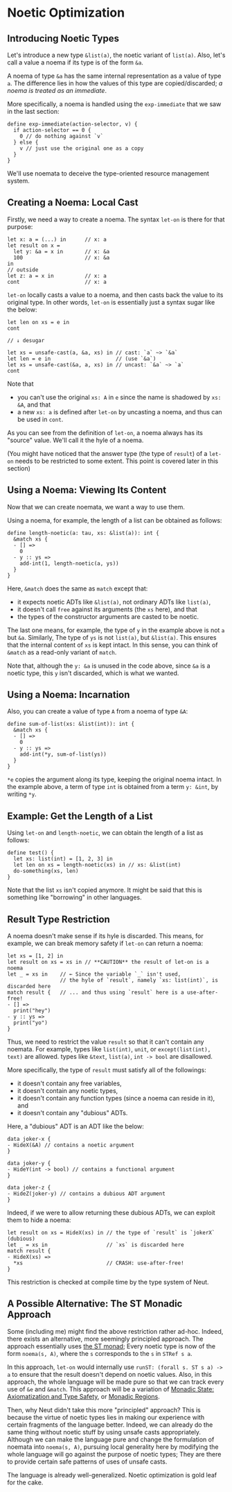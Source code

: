 # Noetic Optimization

## Introducing Noetic Types

Let's introduce a new type `&list(a)`, the noetic variant of `list(a)`. Also, let's call a value a noema if its type is of the form `&a`.

A noema of type `&a` has the same internal representation as a value of type `a`. The difference lies in how the values of this type are copied/discarded; *a noema is treated as an immediate*.

More specifically, a noema is handled using the `exp-immediate` that we saw in the last section:

```neut
define exp-immediate(action-selector, v) {
  if action-selector == 0 {
    0 // do nothing against `v`
  } else {
    v // just use the original one as a copy
  }
}
```

We'll use noemata to deceive the type-oriented resource management system.

## Creating a Noema: Local Cast

Firstly, we need a way to create a noema. The syntax `let-on` is there for that purpose:

```neut
let x: a = (...) in      // x: a
let result on x =
  let y: &a = x in       // x: &a
  100                    // x: &a
in
// outside
let z: a = x in          // x: a
cont                     // x: a
```

`let-on` locally casts a value to a noema, and then casts back the value to its original type. In other words, `let-on` is essentially just a syntax sugar like the below:

```neut
let len on xs = e in
cont

// ↓ desugar

let xs = unsafe-cast(a, &a, xs) in // cast: `a` ~> `&a`
let len = e in                     // (use `&a`)
let xs = unsafe-cast(&a, a, xs) in // uncast: `&a` ~> `a`
cont
```

Note that

- you can't use the original `xs: A` in `e` since the name is shadowed by `xs: &A`, and that
- a new `xs: a` is defined after `let-on` by uncasting a noema, and thus can be used in `cont`.

As you can see from the definition of `let-on`, a noema always has its "source" value. We'll call it the hyle of a noema.

(You might have noticed that the answer type (the type of `result`) of a `let-on` needs to be restricted to some extent. This point is covered later in this section)

## Using a Noema: Viewing Its Content

Now that we can create noemata, we want a way to use them.

Using a noema, for example, the length of a list can be obtained as follows:

```neut
define length-noetic(a: tau, xs: &list(a)): int {
  &match xs {
  - [] =>
    0
  - y :: ys =>
    add-int(1, length-noetic(a, ys))
  }
}
```

Here, `&match` does the same as `match` except that:

- it expects noetic ADTs like `&list(a)`, not ordinary ADTs like `list(a)`,
- it doesn't call `free` against its arguments (the `xs` here), and that
- the types of the constructor arguments are casted to be noetic.

The last one means, for example, the type of `y` in the example above is not `a` but `&a`. Similarly, The type of `ys` is not `list(a)`, but `&list(a)`. This ensures that the internal content of `xs` is kept intact. In this sense, you can think of `&match` as a read-only variant of `match`.

Note that, although the `y: &a` is unused in the code above, since `&a` is a noetic type, this `y` isn't discarded, which is what we wanted.

## Using a Noema: Incarnation

Also, you can create a value of type `A` from a noema of type `&A`:

```neut
define sum-of-list(xs: &list(int)): int {
  &match xs {
  - [] =>
    0
  - y :: ys =>
    add-int(*y, sum-of-list(ys))
  }
}
```

`*e` copies the argument along its type, keeping the original noema intact. In the example above, a term of type `int` is obtained from a term `y: &int`, by writing `*y`.

## Example: Get the Length of a List

Using `let-on` and `length-noetic`, we can obtain the length of a list as follows:

```neut
define test() {
  let xs: list(int) = [1, 2, 3] in
  let len on xs = length-noetic(xs) in // xs: &list(int)
  do-something(xs, len)
}
```

Note that the list `xs` isn't copied anymore. It might be said that this is something like "borrowing" in other languages.

## Result Type Restriction

A noema doesn't make sense if its hyle is discarded. This means, for example, we can break memory safety if `let-on` can return a noema:

```neut
let xs = [1, 2] in
let result on xs = xs in // **CAUTION** the result of let-on is a noema
let _ = xs in    // ← Since the variable `_` isn't used,
                 // the hyle of `result`, namely `xs: list(int)`, is discarded here
match result {   // ... and thus using `result` here is a use-after-free!
- [] =>
  print("hey")
- y :: ys =>
  print("yo")
}
```

Thus, we need to restrict the value `result` so that it can't contain any noemata. For example, types like `list(int)`, `unit`, or `except(list(int), text)` are allowed. types like `&text`, `list(a)`, `int -> bool` are disallowed.

More specifically, the type of `result` must satisfy all of the followings:

- it doesn't contain any free variables,
- it doesn't contain any noetic types,
- it doesn't contain any function types (since a noema can reside in it), and
- it doesn't contain any "dubious" ADTs.

Here, a "dubious" ADT is an ADT like the below:

```neut
data joker-x {
- HideX(&A) // contains a noetic argument
}

data joker-y {
- HideY(int -> bool) // contains a functional argument
}

data joker-z {
- HideZ(joker-y) // contains a dubious ADT argument
}
```

Indeed, if we were to allow returning these dubious ADTs, we can exploit them to hide a noema:

```neut
let result on xs = HideX(xs) in // the type of `result` is `jokerX` (dubious)
let _ = xs in                   // `xs` is discarded here
match result {
- HideX(xs) =>
  *xs                           // CRASH: use-after-free!
}
```

This restriction is checked at compile time by the type system of Neut.

## A Possible Alternative: The ST Monadic Approach

Some (including me) might find the above restriction rather ad-hoc. Indeed, there exists an alternative, more seemingly principled approach. The approach essentially uses [the ST monad](https://hackage.haskell.org/package/base-4.18.0.0/docs/Control-Monad-ST.html); Every noetic type is now of the form `noema(s, A)`, where the `s` corresponds to the `s` in `STRef s a`.

In this approach, `let-on` would internally use `runST: (forall s. ST s a) -> a` to ensure that the result doesn't depend on noetic values. Also, in this approach, the whole language will be made pure so that we can track every use of `&e` and `&match`. This approach will be a variation of [Monadic State: Axiomatization and Type Safety](https://dl.acm.org/doi/abs/10.1145/258949.258970), or [Monadic Regions](https://dl.acm.org/doi/abs/10.1145/1016848.1016867).

Then, why Neut didn't take this more "principled" approach? This is because the virtue of noetic types lies in making our experience with certain fragments of the language better. Indeed, we can already do the same thing without noetic stuff by using unsafe casts appropriately. Although we can make the language pure and change the formulation of noemata into `noema(s, A)`, pursuing local generality here by modifying the whole language will go against the purpose of noetic types; They are there to provide certain safe patterns of uses of unsafe casts.

The language is already well-generalized. Noetic optimization is gold leaf for the cake.
